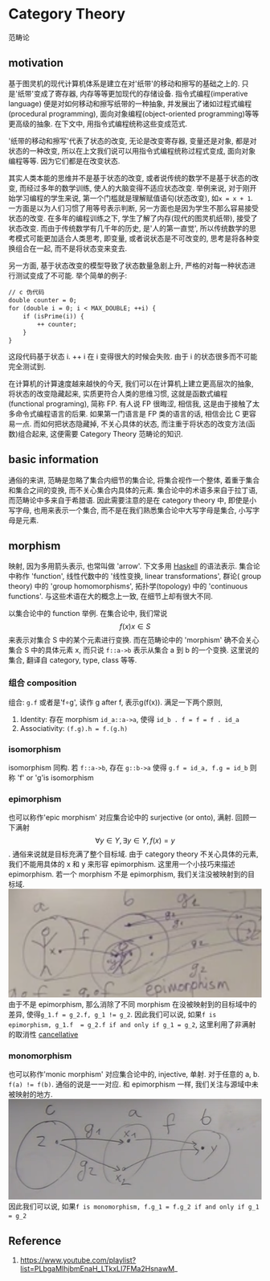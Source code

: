 # Category Theory

范畴论

## motivation
基于图灵机的现代计算机体系是建立在对'纸带'的移动和擦写的基础之上的. 只是'纸带'变成了寄存器, 内存等等更加现代的存储设备. 指令式编程(imperative language) 便是对如何移动和擦写纸带的一种抽象, 并发展出了诸如过程式编程(procedural programming), 面向对象编程(object-oriented programming)等等更高级的抽象. 在下文中, 用指令式编程统称这些变成范式.

'纸带的移动和擦写'代表了状态的改变, 无论是改变寄存器, 变量还是对象, 都是对状态的一种改变, 所以在上文我们说可以用指令式编程统称过程式变成, 面向对象编程等等. 因为它们都是在改变状态.

其实人类本能的思维并不是基于状态的改变, 或者说传统的数学不是基于状态的改变, 而经过多年的数学训练, 使人的大脑变得不适应状态改变. 举例来说, 对于刚开始学习编程的学生来说, 第一个门槛就是理解赋值语句(状态改变), 如`x = x + 1`. 一方面是以为人们习惯了用等号表示判断, 另一方面也是因为学生不那么容易接受状态的改变. 在多年的编程训练之下, 学生了解了内存(现代的图灵机纸带), 接受了状态改变. 而由于传统数学有几千年的历史, 是'人的第一直觉', 所以传统数学的思考模式可能更加适合人类思考, 即变量, 或者说状态是不可改变的, 思考是将各种变换组合在一起, 而不是将状态变来变去.

另一方面, 基于状态改变的模型导致了状态数量急剧上升, 严格的对每一种状态进行测试变成了不可能. 举个简单的例子:

```
// c 伪代码
double counter = 0;
for (double i = 0; i < MAX_DOUBLE; ++i) {
    if (isPrime(i)) {
        ++ counter;
    }
}
```
这段代码基于状态 i. ++ i 在 i 变得很大的时候会失败. 由于 i 的状态很多而不可能完全测试到.

在计算机的计算速度越来越快的今天, 我们可以在计算机上建立更高层次的抽象, 将状态的改变隐藏起来, 实质更符合人类的思维习惯, 这就是函数式编程(functional programing), 简称 FP. 有人说 FP 很晦涩, 相信我, 这是由于接触了太多命令式编程语言的后果. 如果第一门语言是 FP 类的语言的话, 相信会比 C 更容易一点. 而如何把状态隐藏掉, 不关心具体的状态, 而注重于将状态的改变方法(函数)组合起来, 这便需要 Category Theory 范畴论的知识.

## basic information
通俗的来讲, 范畴是忽略了集合内细节的集合论, 将集合视作一个整体, 着重于集合和集合之间的变换, 而不关心集合内具体的元素. 集合论中的术语多来自于拉丁语, 而范畴论中多来自于希腊语. 因此需要注意的是在 category theory 中, 即使是小写字母, 也用来表示一个集合, 而不是在我们熟悉集合论中大写字母是集合, 小写字母是元素.

## morphism
映射, 因为多用箭头表示, 也常叫做 'arrow'. 下文多用 [Haskell](https://www.haskell.org) 的语法表示.
集合论中称作 'function', 线性代数中的 '线性变换, linear transformations', 群论( group theory) 中的 'group homomorphisms', 拓扑学(topology) 中的 'continuous functions'. 与这些术语在大的概念上一致, 在细节上却有很大不同.

以集合论中的 function 举例. 在集合论中, 我们常说 $$f(x) x\in S $$ 来表示对集合 S 中的某个元素进行变换. 而在范畴论中的 'morphism' 确不会关心集合 S 中的具体元素 x, 而只说 `f::a->b` 表示从集合 a 到 b 的一个变换. 这里说的集合, 翻译自 category, type, class 等等.

### 组合 composition
组合: `g.f` 或者是'f∘g', 读作 g after f, 表示g(f(x)). 满足一下两个原则, 
1. Identity: 存在 morphism `id_a::a->a`, 使得 `id_b . f = f = f . id_a`
2. Associativity: `(f.g).h = f.(g.h)`

### isomorphism
isomorphism 同构. 若 `f::a->b`, 存在 `g::b->a` 使得 `g.f = id_a, f.g = id_b` 则称 'f' or 'g'is isomorphism

### epimorphism
也可以称作'epic morphism'
对应集合论中的 surjective (or onto), 满射. 回顾一下满射 $$\forall y \in Y, \exists y \in Y, f(x)=y $$. 通俗来说就是目标充满了整个目标域. 由于 category theory 不关心具体的元素, 我们不能用具体的 x 和 y 来形容 epimorphism. 这里用一个小技巧来描述 epimorphism. 若一个 morphism 不是 epimorphism, 我们关注没被映射到的目标域. ![](/assets/QQ20170213-002703@2x.png)
由于不是 epimorphism, 那么消除了不同 morphism 在没被映射到的目标域中的差异, 使得`g_1.f = g_2.f, g_1 != g_2`. 因此我们可以说, 如果`f is epimorphism, g_1.f  = g_2.f if and only if g_1 = g_2`, 这里利用了非满射的取消性 [cancellative](https://en.wikipedia.org/wiki/Cancellation_property)

### monomorphism
也可以称作'monic morphism'
对应集合论中的, injective, 单射. 对于任意的 a, b. `f(a) != f(b)`. 通俗的说是一一对应. 和 epimorphism 一样, 我们关注与源域中未被映射的地方. ![](/assets/QQ20170215-210033.png)
因此我们可以说, 如果`f is monomorphism, f.g_1 = f.g_2 if and only if g_1 = g_2`


## Reference
1. https://www.youtube.com/playlist?list=PLbgaMIhjbmEnaH_LTkxLI7FMa2HsnawM_


